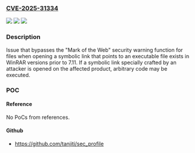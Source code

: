### [CVE-2025-31334](https://cve.mitre.org/cgi-bin/cvename.cgi?name=CVE-2025-31334)
![](https://img.shields.io/static/v1?label=Product&message=WinRAR&color=blue)
![](https://img.shields.io/static/v1?label=Version&message=%3D%20prior%20to%207.11%20&color=brighgreen)
![](https://img.shields.io/static/v1?label=Vulnerability&message=Product%20UI%20does%20not%20warn%20user%20of%20unsafe%20actions&color=brighgreen)

### Description

Issue that bypasses the "Mark of the Web" security warning function for files when opening a symbolic link that points to an executable file exists in WinRAR versions prior to 7.11. If a symbolic link specially crafted by an attacker is opened on the affected product, arbitrary code may be executed.

### POC

#### Reference
No PoCs from references.

#### Github
- https://github.com/tanjiti/sec_profile

